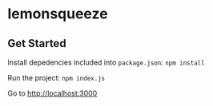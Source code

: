 # lemonsqueeze

## Get Started

Install depedencies included into `package.json`:
`npm install`

Run the project:
`npm index.js`

Go to [http://localhost:3000](http://localhost:3000)
